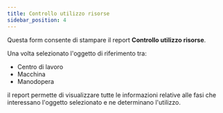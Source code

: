```yaml
---
title: Controllo utilizzo risorse
sidebar_position: 4
---
```


Questa form consente di stampare il report **Controllo utilizzo risorse**.

Una volta selezionato l'oggetto di riferimento tra:

- Centro di lavoro
- Macchina
- Manodopera

il report permette di visualizzare tutte le informazioni relative alle fasi che interessano l'oggetto selezionato e ne determinano l'utilizzo.
